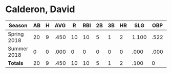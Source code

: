 # Calderon, David

| Season      | AB          | H           | AVG         | R           | RBI         | 2B          | 3B          | HR          | SLG         | OBP         | RSP         | SAF         | K           | BB          | PO          | A           | E           | FAVE        | IP          | H           | K           | BB          | R           | ER          | ERA         
| ----------- | ----------- | ----------- | ----------- | ----------- | ----------- | ----------- | ----------- | ----------- | ----------- | ----------- | ----------- | ----------- | ----------- | ----------- | ----------- | ----------- | ----------- | ----------- | ----------- | ----------- | ----------- | ----------- | ----------- | ----------- | ----------- 
| Spring 2018 | 20          | 9           | .450        | 10          | 10          | 5           | 1           | 2           | 1.100       | .522        | .571        | 1           | 1           | 2           | 11          | 6           | 2           | .895        | 0           | 0           | 0           | 0           | 0           | 0           | .000        
| Summer 2018 | 0           | 0           | .000        | 0           | 0           | 0           | 0           | 0           | .000        | .000        | .000        | 0           | 0           | 0           | 0           | 0           | 0           | .000        | 0           | 0           | 0           | 0           | 0           | 0           | .000        
| **Totals**  | 20          | 9           | .450        | 10          | 10          | 5           | 1           | 2           | .100        | 0           | 0           | 1           | 1           | 2           | 11          | 6           | 2           | .895        | 0.0         | 0           | 0           | 0           | 0           | 0           | 0           
